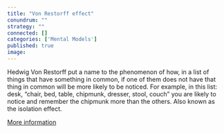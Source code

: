 ```yaml
---
title: "Von Restorff effect"
conundrum: ""
strategy: ""
connected: []
categories: ['Mental Models']
published: true
image: 
---
```


Hedwig Von Restorff put a name to the phenomenon of how, in a list of things that have something in common, if one of them does not have that thing in common will be more likely to be noticed. For example, in this list: desk, “chair, bed, table, chipmunk, dresser, stool, couch” you are likely to notice and remember the chipmunk more than the others. Also known as the isolation effect.

[More information](https://en.wikipedia.org/wiki/Von_Restorff_effect)


